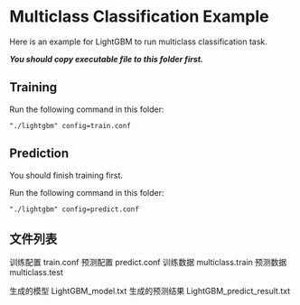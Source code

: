 Multiclass Classification Example
=================================

Here is an example for LightGBM to run multiclass classification task.

***You should copy executable file to this folder first.***

Training
--------

Run the following command in this folder:

```
"./lightgbm" config=train.conf
```

Prediction
----------

You should finish training first.

Run the following command in this folder:

```
"./lightgbm" config=predict.conf
```

文件列表
---------
训练配置 train.conf
预测配置 predict.conf
训练数据 multiclass.train
预测数据 multiclass.test

生成的模型 LightGBM_model.txt
生成的预测结果 LightGBM_predict_result.txt
